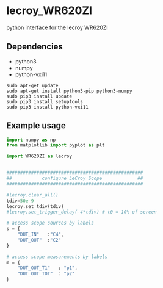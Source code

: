 # lecroy_WR620ZI
python interface for the lecroy WR620ZI



## Dependencies
- python3
- numpy
- python-vxi11


```
sudo apt-get update
sudo apt-get install python3-pip python3-numpy
sudo pip3 install update
sudo pip3 install setuptools
sudo pip3 install python-vxi11
```

## Example usage


```python
import numpy as np
from matplotlib import pyplot as plt

import WR620ZI as lecroy


##################################################
##           configure LeCroy Scope             ##
##################################################

#lecroy.clear_all()
tdiv=50e-9
lecroy.set_tdiv(tdiv)
#lecroy.set_trigger_delay(-4*tdiv) # t0 = 10% of screen

# access scope sources by labels
s = {
    "DUT_IN"   :"C4", 
    "DUT_OUT"  :"C2"  
}

# access scope measurements by labels
m = {
    "DUT_OUT_T1"   : "p1",
    "DUT_OUT_TOT"  : "p2"
}


```
